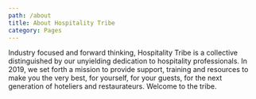 ```yaml
---
path: /about
title: About Hospitality Tribe
category: Pages
---
```

Industry focused and forward thinking, Hospitality Tribe is a collective distinguished by our unyielding dedication to hospitality professionals. In 2019, we set forth a mission to provide support, training and resources to make you the very best, for yourself, for your guests, for the next generation of hoteliers and restaurateurs. Welcome to the tribe.
